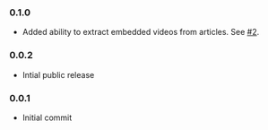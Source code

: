 ### 0.1.0
* Added ability to extract embedded videos from articles. See [#2](https://github.com/ageitgey/node-unfluff/pull/2).

### 0.0.2
* Intial public release

### 0.0.1
* Initial commit
